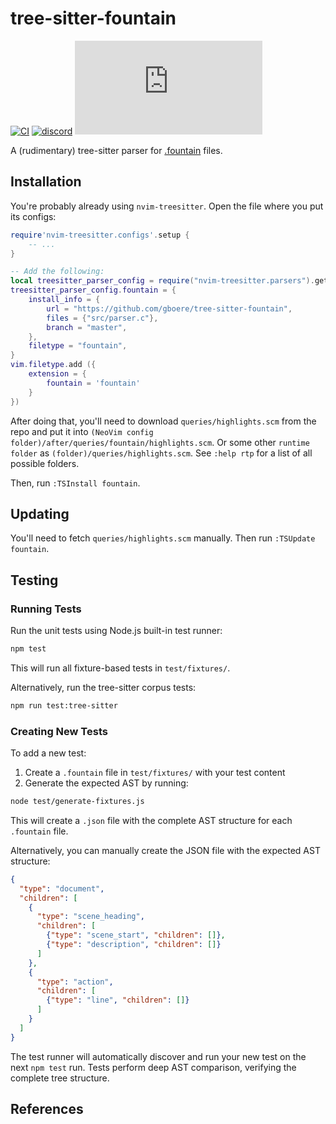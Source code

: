 # tree-sitter-fountain

[![CI][ci]](https://github.com/tree-sitter-grammars/tree-sitter-fountain/actions/workflows/ci.yml)
[![discord][discord]](https://discord.gg/w7nTvsVJhm)
[![matrix][matrix]](https://matrix.to/#/#tree-sitter-chat:matrix.org)
<!-- NOTE: uncomment these if you're publishing packages: -->
<!-- [![npm][npm]](https://www.npmjs.com/package/tree-sitter-fountain) -->
<!-- [![crates][crates]](https://crates.io/crates/tree-sitter-fountain) -->
<!-- [![pypi][pypi]](https://pypi.org/project/tree-sitter-fountain/) -->

A (rudimentary) tree-sitter parser for [.fountain](https://fountain.io/) files.

## Installation
You're probably already using `nvim-treesitter`. Open the file where you put its configs:
```lua
require'nvim-treesitter.configs'.setup {
    -- ...
}

-- Add the following:
local treesitter_parser_config = require("nvim-treesitter.parsers").get_parser_configs()
treesitter_parser_config.fountain = {
    install_info = {
        url = "https://github.com/gboere/tree-sitter-fountain",
        files = {"src/parser.c"},
        branch = "master",
    },
    filetype = "fountain",
}
vim.filetype.add ({
    extension = {
        fountain = 'fountain'
    }
})
```

After doing that, you'll need to download `queries/highlights.scm` from the repo and put it into `(NeoVim config folder)/after/queries/fountain/highlights.scm`. Or some other `runtime folder` as `(folder)/queries/highlights.scm`. See `:help rtp` for a list of all possible folders.

Then, run `:TSInstall fountain`.

## Updating
You'll need to fetch `queries/highlights.scm` manually. Then run `:TSUpdate fountain`.

## Testing

### Running Tests

Run the unit tests using Node.js built-in test runner:

```bash
npm test
```

This will run all fixture-based tests in `test/fixtures/`.

Alternatively, run the tree-sitter corpus tests:

```bash
npm run test:tree-sitter
```

### Creating New Tests

To add a new test:

1. Create a `.fountain` file in `test/fixtures/` with your test content
2. Generate the expected AST by running:

```bash
node test/generate-fixtures.js
```

This will create a `.json` file with the complete AST structure for each `.fountain` file.

Alternatively, you can manually create the JSON file with the expected AST structure:

```json
{
  "type": "document",
  "children": [
    {
      "type": "scene_heading",
      "children": [
        {"type": "scene_start", "children": []},
        {"type": "description", "children": []}
      ]
    },
    {
      "type": "action",
      "children": [
        {"type": "line", "children": []}
      ]
    }
  ]
}
```

The test runner will automatically discover and run your new test on the next `npm test` run. Tests perform deep AST comparison, verifying the complete tree structure.

## References

<!-- NOTE: add the grammar's references here -->

[ci]: https://img.shields.io/github/actions/workflow/status/tree-sitter-grammars/tree-sitter-fountain/ci.yml?logo=github&label=CI
[discord]: https://img.shields.io/discord/1063097320771698699?logo=discord&label=discord
[matrix]: https://img.shields.io/matrix/tree-sitter-chat%3Amatrix.org?logo=matrix&label=matrix
[npm]: https://img.shields.io/npm/v/tree-sitter-fountain?logo=npm
[crates]: https://img.shields.io/crates/v/tree-sitter-fountain?logo=rust
[pypi]: https://img.shields.io/pypi/v/tree-sitter-fountain?logo=pypi&logoColor=ffd242
